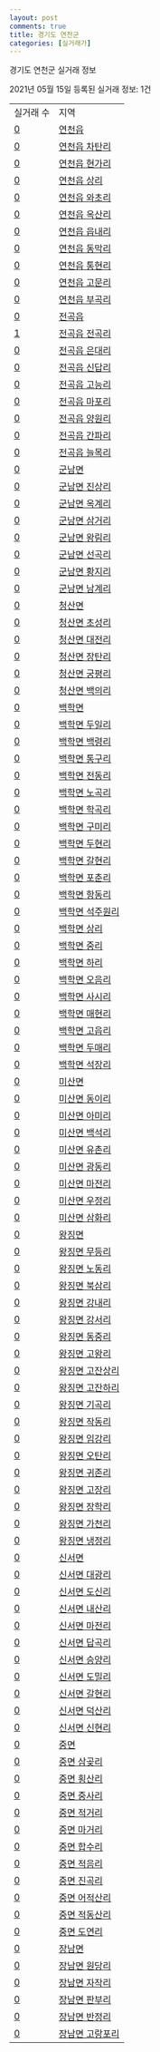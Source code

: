 ```yaml
---
layout: post
comments: true
title: 경기도 연천군
categories: [실거래가]
---
```


경기도 연천군 실거래 정보

2021년 05월 15일 등록된 실거래 정보: 1건


<table>
  <tr>
    <td>실거래 수</td>
    <td>지역</td>
  </tr>

  
  <tr>
    <td><a href="4180025000.html">0</a></td>
    <td><a href="4180025000.html">연천읍</a></td>
  </tr>
    

  <tr>
    <td><a href="4180025021.html">0</a></td>
    <td><a href="4180025021.html">연천읍 차탄리</a></td>
  </tr>
    

  <tr>
    <td><a href="4180025022.html">0</a></td>
    <td><a href="4180025022.html">연천읍 현가리</a></td>
  </tr>
    

  <tr>
    <td><a href="4180025023.html">0</a></td>
    <td><a href="4180025023.html">연천읍 상리</a></td>
  </tr>
    

  <tr>
    <td><a href="4180025024.html">0</a></td>
    <td><a href="4180025024.html">연천읍 와초리</a></td>
  </tr>
    

  <tr>
    <td><a href="4180025025.html">0</a></td>
    <td><a href="4180025025.html">연천읍 옥산리</a></td>
  </tr>
    

  <tr>
    <td><a href="4180025026.html">0</a></td>
    <td><a href="4180025026.html">연천읍 읍내리</a></td>
  </tr>
    

  <tr>
    <td><a href="4180025027.html">0</a></td>
    <td><a href="4180025027.html">연천읍 동막리</a></td>
  </tr>
    

  <tr>
    <td><a href="4180025028.html">0</a></td>
    <td><a href="4180025028.html">연천읍 통현리</a></td>
  </tr>
    

  <tr>
    <td><a href="4180025029.html">0</a></td>
    <td><a href="4180025029.html">연천읍 고문리</a></td>
  </tr>
    

  <tr>
    <td><a href="4180025030.html">0</a></td>
    <td><a href="4180025030.html">연천읍 부곡리</a></td>
  </tr>
    

  <tr>
    <td><a href="4180025300.html">0</a></td>
    <td><a href="4180025300.html">전곡읍</a></td>
  </tr>
    

  <tr>
    <td><a href="4180025321.html">1</a></td>
    <td><a href="4180025321.html">전곡읍 전곡리</a></td>
  </tr>
    

  <tr>
    <td><a href="4180025322.html">0</a></td>
    <td><a href="4180025322.html">전곡읍 은대리</a></td>
  </tr>
    

  <tr>
    <td><a href="4180025323.html">0</a></td>
    <td><a href="4180025323.html">전곡읍 신답리</a></td>
  </tr>
    

  <tr>
    <td><a href="4180025324.html">0</a></td>
    <td><a href="4180025324.html">전곡읍 고능리</a></td>
  </tr>
    

  <tr>
    <td><a href="4180025325.html">0</a></td>
    <td><a href="4180025325.html">전곡읍 마포리</a></td>
  </tr>
    

  <tr>
    <td><a href="4180025326.html">0</a></td>
    <td><a href="4180025326.html">전곡읍 양원리</a></td>
  </tr>
    

  <tr>
    <td><a href="4180025327.html">0</a></td>
    <td><a href="4180025327.html">전곡읍 간파리</a></td>
  </tr>
    

  <tr>
    <td><a href="4180025328.html">0</a></td>
    <td><a href="4180025328.html">전곡읍 늘목리</a></td>
  </tr>
    

  <tr>
    <td><a href="4180031000.html">0</a></td>
    <td><a href="4180031000.html">군남면</a></td>
  </tr>
    

  <tr>
    <td><a href="4180031021.html">0</a></td>
    <td><a href="4180031021.html">군남면 진상리</a></td>
  </tr>
    

  <tr>
    <td><a href="4180031022.html">0</a></td>
    <td><a href="4180031022.html">군남면 옥계리</a></td>
  </tr>
    

  <tr>
    <td><a href="4180031023.html">0</a></td>
    <td><a href="4180031023.html">군남면 삼거리</a></td>
  </tr>
    

  <tr>
    <td><a href="4180031024.html">0</a></td>
    <td><a href="4180031024.html">군남면 왕림리</a></td>
  </tr>
    

  <tr>
    <td><a href="4180031025.html">0</a></td>
    <td><a href="4180031025.html">군남면 선곡리</a></td>
  </tr>
    

  <tr>
    <td><a href="4180031026.html">0</a></td>
    <td><a href="4180031026.html">군남면 황지리</a></td>
  </tr>
    

  <tr>
    <td><a href="4180031027.html">0</a></td>
    <td><a href="4180031027.html">군남면 남계리</a></td>
  </tr>
    

  <tr>
    <td><a href="4180032000.html">0</a></td>
    <td><a href="4180032000.html">청산면</a></td>
  </tr>
    

  <tr>
    <td><a href="4180032021.html">0</a></td>
    <td><a href="4180032021.html">청산면 초성리</a></td>
  </tr>
    

  <tr>
    <td><a href="4180032022.html">0</a></td>
    <td><a href="4180032022.html">청산면 대전리</a></td>
  </tr>
    

  <tr>
    <td><a href="4180032023.html">0</a></td>
    <td><a href="4180032023.html">청산면 장탄리</a></td>
  </tr>
    

  <tr>
    <td><a href="4180032024.html">0</a></td>
    <td><a href="4180032024.html">청산면 궁평리</a></td>
  </tr>
    

  <tr>
    <td><a href="4180032025.html">0</a></td>
    <td><a href="4180032025.html">청산면 백의리</a></td>
  </tr>
    

  <tr>
    <td><a href="4180033000.html">0</a></td>
    <td><a href="4180033000.html">백학면</a></td>
  </tr>
    

  <tr>
    <td><a href="4180033021.html">0</a></td>
    <td><a href="4180033021.html">백학면 두일리</a></td>
  </tr>
    

  <tr>
    <td><a href="4180033022.html">0</a></td>
    <td><a href="4180033022.html">백학면 백령리</a></td>
  </tr>
    

  <tr>
    <td><a href="4180033023.html">0</a></td>
    <td><a href="4180033023.html">백학면 통구리</a></td>
  </tr>
    

  <tr>
    <td><a href="4180033024.html">0</a></td>
    <td><a href="4180033024.html">백학면 전동리</a></td>
  </tr>
    

  <tr>
    <td><a href="4180033025.html">0</a></td>
    <td><a href="4180033025.html">백학면 노곡리</a></td>
  </tr>
    

  <tr>
    <td><a href="4180033026.html">0</a></td>
    <td><a href="4180033026.html">백학면 학곡리</a></td>
  </tr>
    

  <tr>
    <td><a href="4180033027.html">0</a></td>
    <td><a href="4180033027.html">백학면 구미리</a></td>
  </tr>
    

  <tr>
    <td><a href="4180033028.html">0</a></td>
    <td><a href="4180033028.html">백학면 두현리</a></td>
  </tr>
    

  <tr>
    <td><a href="4180033029.html">0</a></td>
    <td><a href="4180033029.html">백학면 갈현리</a></td>
  </tr>
    

  <tr>
    <td><a href="4180033030.html">0</a></td>
    <td><a href="4180033030.html">백학면 포춘리</a></td>
  </tr>
    

  <tr>
    <td><a href="4180033031.html">0</a></td>
    <td><a href="4180033031.html">백학면 항동리</a></td>
  </tr>
    

  <tr>
    <td><a href="4180033033.html">0</a></td>
    <td><a href="4180033033.html">백학면 석주원리</a></td>
  </tr>
    

  <tr>
    <td><a href="4180033034.html">0</a></td>
    <td><a href="4180033034.html">백학면 상리</a></td>
  </tr>
    

  <tr>
    <td><a href="4180033035.html">0</a></td>
    <td><a href="4180033035.html">백학면 중리</a></td>
  </tr>
    

  <tr>
    <td><a href="4180033036.html">0</a></td>
    <td><a href="4180033036.html">백학면 하리</a></td>
  </tr>
    

  <tr>
    <td><a href="4180033037.html">0</a></td>
    <td><a href="4180033037.html">백학면 오음리</a></td>
  </tr>
    

  <tr>
    <td><a href="4180033038.html">0</a></td>
    <td><a href="4180033038.html">백학면 사시리</a></td>
  </tr>
    

  <tr>
    <td><a href="4180033039.html">0</a></td>
    <td><a href="4180033039.html">백학면 매현리</a></td>
  </tr>
    

  <tr>
    <td><a href="4180033040.html">0</a></td>
    <td><a href="4180033040.html">백학면 고읍리</a></td>
  </tr>
    

  <tr>
    <td><a href="4180033041.html">0</a></td>
    <td><a href="4180033041.html">백학면 두매리</a></td>
  </tr>
    

  <tr>
    <td><a href="4180033046.html">0</a></td>
    <td><a href="4180033046.html">백학면 석장리</a></td>
  </tr>
    

  <tr>
    <td><a href="4180034000.html">0</a></td>
    <td><a href="4180034000.html">미산면</a></td>
  </tr>
    

  <tr>
    <td><a href="4180034021.html">0</a></td>
    <td><a href="4180034021.html">미산면 동이리</a></td>
  </tr>
    

  <tr>
    <td><a href="4180034022.html">0</a></td>
    <td><a href="4180034022.html">미산면 아미리</a></td>
  </tr>
    

  <tr>
    <td><a href="4180034023.html">0</a></td>
    <td><a href="4180034023.html">미산면 백석리</a></td>
  </tr>
    

  <tr>
    <td><a href="4180034024.html">0</a></td>
    <td><a href="4180034024.html">미산면 유촌리</a></td>
  </tr>
    

  <tr>
    <td><a href="4180034025.html">0</a></td>
    <td><a href="4180034025.html">미산면 광동리</a></td>
  </tr>
    

  <tr>
    <td><a href="4180034026.html">0</a></td>
    <td><a href="4180034026.html">미산면 마전리</a></td>
  </tr>
    

  <tr>
    <td><a href="4180034027.html">0</a></td>
    <td><a href="4180034027.html">미산면 우정리</a></td>
  </tr>
    

  <tr>
    <td><a href="4180034028.html">0</a></td>
    <td><a href="4180034028.html">미산면 삼화리</a></td>
  </tr>
    

  <tr>
    <td><a href="4180035000.html">0</a></td>
    <td><a href="4180035000.html">왕징면</a></td>
  </tr>
    

  <tr>
    <td><a href="4180035021.html">0</a></td>
    <td><a href="4180035021.html">왕징면 무등리</a></td>
  </tr>
    

  <tr>
    <td><a href="4180035022.html">0</a></td>
    <td><a href="4180035022.html">왕징면 노동리</a></td>
  </tr>
    

  <tr>
    <td><a href="4180035023.html">0</a></td>
    <td><a href="4180035023.html">왕징면 북삼리</a></td>
  </tr>
    

  <tr>
    <td><a href="4180035024.html">0</a></td>
    <td><a href="4180035024.html">왕징면 강내리</a></td>
  </tr>
    

  <tr>
    <td><a href="4180035025.html">0</a></td>
    <td><a href="4180035025.html">왕징면 강서리</a></td>
  </tr>
    

  <tr>
    <td><a href="4180035026.html">0</a></td>
    <td><a href="4180035026.html">왕징면 동중리</a></td>
  </tr>
    

  <tr>
    <td><a href="4180035027.html">0</a></td>
    <td><a href="4180035027.html">왕징면 고왕리</a></td>
  </tr>
    

  <tr>
    <td><a href="4180035028.html">0</a></td>
    <td><a href="4180035028.html">왕징면 고잔상리</a></td>
  </tr>
    

  <tr>
    <td><a href="4180035029.html">0</a></td>
    <td><a href="4180035029.html">왕징면 고잔하리</a></td>
  </tr>
    

  <tr>
    <td><a href="4180035030.html">0</a></td>
    <td><a href="4180035030.html">왕징면 기곡리</a></td>
  </tr>
    

  <tr>
    <td><a href="4180035031.html">0</a></td>
    <td><a href="4180035031.html">왕징면 작동리</a></td>
  </tr>
    

  <tr>
    <td><a href="4180035032.html">0</a></td>
    <td><a href="4180035032.html">왕징면 임강리</a></td>
  </tr>
    

  <tr>
    <td><a href="4180035033.html">0</a></td>
    <td><a href="4180035033.html">왕징면 오탄리</a></td>
  </tr>
    

  <tr>
    <td><a href="4180035034.html">0</a></td>
    <td><a href="4180035034.html">왕징면 귀존리</a></td>
  </tr>
    

  <tr>
    <td><a href="4180035035.html">0</a></td>
    <td><a href="4180035035.html">왕징면 고장리</a></td>
  </tr>
    

  <tr>
    <td><a href="4180035036.html">0</a></td>
    <td><a href="4180035036.html">왕징면 장학리</a></td>
  </tr>
    

  <tr>
    <td><a href="4180035037.html">0</a></td>
    <td><a href="4180035037.html">왕징면 가천리</a></td>
  </tr>
    

  <tr>
    <td><a href="4180035038.html">0</a></td>
    <td><a href="4180035038.html">왕징면 냉정리</a></td>
  </tr>
    

  <tr>
    <td><a href="4180036000.html">0</a></td>
    <td><a href="4180036000.html">신서면</a></td>
  </tr>
    

  <tr>
    <td><a href="4180036021.html">0</a></td>
    <td><a href="4180036021.html">신서면 대광리</a></td>
  </tr>
    

  <tr>
    <td><a href="4180036022.html">0</a></td>
    <td><a href="4180036022.html">신서면 도신리</a></td>
  </tr>
    

  <tr>
    <td><a href="4180036023.html">0</a></td>
    <td><a href="4180036023.html">신서면 내산리</a></td>
  </tr>
    

  <tr>
    <td><a href="4180036024.html">0</a></td>
    <td><a href="4180036024.html">신서면 마전리</a></td>
  </tr>
    

  <tr>
    <td><a href="4180036025.html">0</a></td>
    <td><a href="4180036025.html">신서면 답곡리</a></td>
  </tr>
    

  <tr>
    <td><a href="4180036026.html">0</a></td>
    <td><a href="4180036026.html">신서면 승양리</a></td>
  </tr>
    

  <tr>
    <td><a href="4180036027.html">0</a></td>
    <td><a href="4180036027.html">신서면 도밀리</a></td>
  </tr>
    

  <tr>
    <td><a href="4180036028.html">0</a></td>
    <td><a href="4180036028.html">신서면 갈현리</a></td>
  </tr>
    

  <tr>
    <td><a href="4180036029.html">0</a></td>
    <td><a href="4180036029.html">신서면 덕산리</a></td>
  </tr>
    

  <tr>
    <td><a href="4180036030.html">0</a></td>
    <td><a href="4180036030.html">신서면 신현리</a></td>
  </tr>
    

  <tr>
    <td><a href="4180037000.html">0</a></td>
    <td><a href="4180037000.html">중면</a></td>
  </tr>
    

  <tr>
    <td><a href="4180037021.html">0</a></td>
    <td><a href="4180037021.html">중면 삼곶리</a></td>
  </tr>
    

  <tr>
    <td><a href="4180037022.html">0</a></td>
    <td><a href="4180037022.html">중면 횡산리</a></td>
  </tr>
    

  <tr>
    <td><a href="4180037023.html">0</a></td>
    <td><a href="4180037023.html">중면 중사리</a></td>
  </tr>
    

  <tr>
    <td><a href="4180037024.html">0</a></td>
    <td><a href="4180037024.html">중면 적거리</a></td>
  </tr>
    

  <tr>
    <td><a href="4180037025.html">0</a></td>
    <td><a href="4180037025.html">중면 마거리</a></td>
  </tr>
    

  <tr>
    <td><a href="4180037026.html">0</a></td>
    <td><a href="4180037026.html">중면 합수리</a></td>
  </tr>
    

  <tr>
    <td><a href="4180037027.html">0</a></td>
    <td><a href="4180037027.html">중면 적음리</a></td>
  </tr>
    

  <tr>
    <td><a href="4180037028.html">0</a></td>
    <td><a href="4180037028.html">중면 진곡리</a></td>
  </tr>
    

  <tr>
    <td><a href="4180037029.html">0</a></td>
    <td><a href="4180037029.html">중면 어적산리</a></td>
  </tr>
    

  <tr>
    <td><a href="4180037030.html">0</a></td>
    <td><a href="4180037030.html">중면 적동산리</a></td>
  </tr>
    

  <tr>
    <td><a href="4180037031.html">0</a></td>
    <td><a href="4180037031.html">중면 도연리</a></td>
  </tr>
    

  <tr>
    <td><a href="4180038000.html">0</a></td>
    <td><a href="4180038000.html">장남면</a></td>
  </tr>
    

  <tr>
    <td><a href="4180038021.html">0</a></td>
    <td><a href="4180038021.html">장남면 원당리</a></td>
  </tr>
    

  <tr>
    <td><a href="4180038022.html">0</a></td>
    <td><a href="4180038022.html">장남면 자작리</a></td>
  </tr>
    

  <tr>
    <td><a href="4180038023.html">0</a></td>
    <td><a href="4180038023.html">장남면 판부리</a></td>
  </tr>
    

  <tr>
    <td><a href="4180038024.html">0</a></td>
    <td><a href="4180038024.html">장남면 반정리</a></td>
  </tr>
    

  <tr>
    <td><a href="4180038025.html">0</a></td>
    <td><a href="4180038025.html">장남면 고랑포리</a></td>
  </tr>
    


</table>
    